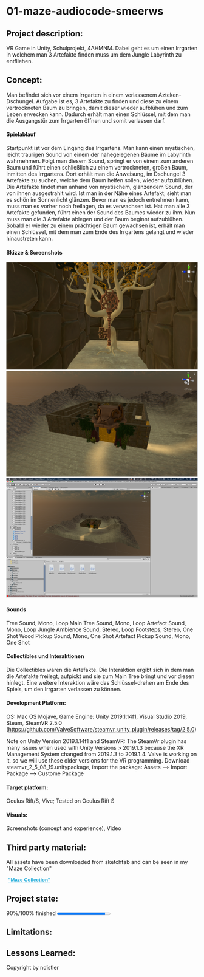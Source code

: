 # 01-maze-audiocode-smeerws

## Project description: 
VR Game in Unity, Schulprojekt, 4AHMNM. Dabei geht es um einen Irrgarten in welchem man 3 Artefakte finden muss um dem Jungle Labyrinth zu entfliehen.

## Concept:
Man befindet sich vor einem Irrgarten in einem verlassenem Azteken-Dschungel. Aufgabe ist es, 3 Artefakte zu finden und diese zu einem vertrockneten Baum zu bringen, damit dieser wieder aufblühen und zum Leben erwecken kann. Dadurch erhält man einen Schlüssel, mit dem man die Ausgangstür zum Irrgarten öffnen und somit verlassen darf.

#### Spielablauf
Startpunkt ist vor dem Eingang des Irrgartens. Man kann einen mystischen, leicht traurigen Sound von einem der nahegelegenen Bäume im Labyrinth wahrnehmen. Folgt man diesem Sound, springt er von einem zum anderen Baum und führt einen schließlich zu einem vertrockneten, großen Baum, inmitten des Irrgartens. 
Dort erhält man die Anweisung, im Dschungel 3 Artefakte zu suchen, welche dem Baum helfen sollen, wieder aufzublühen.
Die Artefakte findet man anhand von mystischem, glänzendem Sound, der von ihnen ausgestrahlt wird. Ist man in der Nähe eines Artefakt, sieht man es schön im Sonnenlicht glänzen. Bevor man es jedoch entnehmen kann, muss man es vorher noch freilagen, da es verwachsen ist.
Hat man alle 3 Artefakte gefunden, führt einen der Sound des Baumes wieder zu ihm. Nun muss man die 3 Artefakte ablegen und der Baum beginnt aufzublühen. Sobald er wieder zu einem prächtigen Baum gewachsen ist, erhält man einen Schlüssel, mit dem man zum Ende des Irrgartens gelangt und wieder hinaustreten kann.

#### Skizze & Screenshots
<div>
    <img src="Screenshots/Key.png">
    <img src="Screenshots/Maze.png">
    <img src="Screenshots/Overall.png">
</div>
 

#### Sounds
Tree Sound, Mono, Loop
Main Tree Sound, Mono, Loop
Artefact Sound, Mono, Loop
Jungle Ambience Sound, Stereo, Loop
Footsteps, Stereo,  One Shot
Wood Pickup Sound, Mono, One Shot
Artefact Pickup Sound, Mono, One Shot

#### Collectibles und Interaktionen
Die Collectibles wären die Artefakte. 
Die Interaktion ergibt sich in dem man die Artefakte freilegt, aufpickt und sie zum Main Tree bringt und vor diesen hinlegt.
Eine weitere Interaktion wäre das Schlüssel-drehen am Ende des Spiels, um den Irrgarten verlassen zu können. 


#### Development Platform: 
OS: Mac OS Mojave, Game Engine: Unity 2019.1.14f1, Visual Studio 2019, Steam, SteamVR 2.5.0 (https://github.com/ValveSoftware/steamvr_unity_plugin/releases/tag/2.5.0)

Note on Unity Version 2019.1.14f1 and SteamVR: The SteamVr plugin has many issues when used with Unity Versions > 2019.1.3 because the XR Management System changed from 2019.1.3 to 2019.1.4. Valve is working on it, so we will use these older versions for the VR programming.
Download steamvr_2_5_08_19.unitypackage, import the package: Assets --> Import Package --> Custome Package

#### Target platform: 
Oculus Rift/S, Vive; 
Tested on Oculus Rift S

#### Visuals: 
Screenshots (concept and experience), Video

## Third party material: 
All assets have been downloaded from sketchfab and can be seen in my "Maze Collection" 

<p style="font-family: sans-serif;font-size: 13px; font-weight: normal; margin: 5px; color: #4A4A4A;">
        <a href="https://sketchfab.com/andyfromouterspace/collections/maze" target="_blank" style="font-weight: bold; color: #1CAAD9;">"Maze Collection"</a>
</p>

## Project state: 
90%/100% finished
<progress max="100" value="90"></progress>

## Limitations: 

## Lessons Learned: 

Copyright by ndistler

